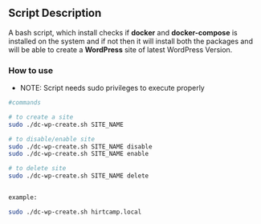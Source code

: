## Script Description
A bash script, which install checks if **docker** and **docker-compose** is installed on the system and if not then it will install both the packages and will be able to create a **WordPress** site of latest WordPress Version.

### How to use

* NOTE: Script needs sudo privileges to execute properly

```bash
#commands 

# to create a site
sudo ./dc-wp-create.sh SITE_NAME 

# to disable/enable site
sudo ./dc-wp-create.sh SITE_NAME disable 
sudo ./dc-wp-create.sh SITE_NAME enable

# to delete site
sudo ./dc-wp-create.sh SITE_NAME delete


example: 

sudo ./dc-wp-create.sh hirtcamp.local 


```


